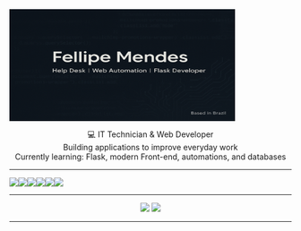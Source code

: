 <img src="https://raw.githubusercontent.com/dev-mendes0122/dev-mendes0122/main/banner.png" width="80%" height="200" align="center" />

<p align="center">
💻 IT Technician & Web Developer <br>
 Building applications to improve everyday work<br>
 Currently learning: Flask, modern Front-end, automations, and databases<br>
</p>

---

<div align="center" style="display: flex; flex-wrap: wrap;">
  <img src="https://img.shields.io/badge/Python-3776AB?style=for-the-badge&logo=python&logoColor=white"/>
  <img src="https://img.shields.io/badge/Flask-000000?style=for-the-badge&logo=flask&logoColor=white"/>
  <img src="https://img.shields.io/badge/HTML5-E34F26?style=for-the-badge&logo=html5&logoColor=white"/>
  <img src="https://img.shields.io/badge/CSS3-1572B6?style=for-the-badge&logo=css3&logoColor=white"/>
  <img src="https://img.shields.io/badge/JavaScript-F7DF1E?style=for-the-badge&logo=javascript&logoColor=black"/>
  <img src="https://img.shields.io/badge/Git-F05032?style=for-the-badge&logo=git&logoColor=white"/>
</div>

---

<div align="center">
  <img height="180em" src="https://github-readme-stats.vercel.app/api?username=dev-mendes0122&show_icons=true&theme=radical" />
  <img height="180em" src="https://github-readme-stats.vercel.app/api/top-langs/?username=dev-mendes0122&layout=compact&theme=radical"/>
</div>

---
